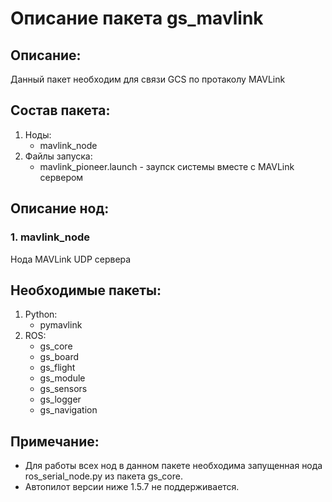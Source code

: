 # Описание пакета gs_mavlink

## Описание:
Данный пакет необходим для связи GCS по протаколу MAVLink

## Состав пакета:
1. Ноды:
    * mavlink_node
2. Файлы запуска:
    * mavlink_pioneer.launch - заупск системы вместе с MAVLink сервером

## Описание нод:
### 1. mavlink_node
Нода MAVLink UDP сервера

## Необходимые пакеты:
1. Python:
    * pymavlink
2. ROS:
    * gs_core
    * gs_board
    * gs_flight
    * gs_module
    * gs_sensors
    * gs_logger
    * gs_navigation

## Примечание:
* Для работы всех нод в данном пакете необходима запущенная нода ros_serial_node.py из пакета gs_core.
* Автопилот версии ниже 1.5.7 не поддерживается.
